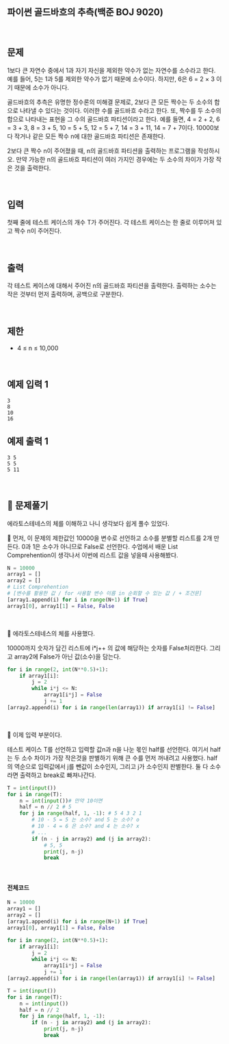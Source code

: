 ## 파이썬 골드바흐의 추측(백준 BOJ 9020)

<br>

## 문제

1보다 큰 자연수 중에서  1과 자기 자신을 제외한 약수가 없는 자연수를 소수라고 한다. 예를 들어, 5는 1과 5를 제외한 약수가 없기 때문에 소수이다. 하지만, 6은 6 = 2 × 3 이기 때문에 소수가 아니다.

골드바흐의 추측은 유명한 정수론의 미해결 문제로, 2보다 큰 모든 짝수는 두 소수의 합으로 나타낼 수 있다는 것이다. 이러한 수를 골드바흐 수라고 한다. 또, 짝수를 두 소수의 합으로 나타내는 표현을 그 수의 골드바흐 파티션이라고 한다. 예를 들면, 4 = 2 + 2, 6 = 3 + 3, 8 = 3 + 5, 10 = 5 + 5, 12 = 5 + 7, 14 = 3 + 11, 14 = 7 + 7이다. 10000보다 작거나 같은 모든 짝수 n에 대한 골드바흐 파티션은 존재한다.

2보다 큰 짝수 n이 주어졌을 때, n의 골드바흐 파티션을 출력하는 프로그램을 작성하시오. 만약 가능한 n의 골드바흐 파티션이 여러 가지인 경우에는 두 소수의 차이가 가장 작은 것을 출력한다.

<br>

## 입력

첫째 줄에 테스트 케이스의 개수 T가 주어진다. 각 테스트 케이스는 한 줄로 이루어져 있고 짝수 n이 주어진다.

<br>

## 출력

각 테스트 케이스에 대해서 주어진 n의 골드바흐 파티션을 출력한다. 출력하는 소수는 작은 것부터 먼저 출력하며, 공백으로 구분한다.

<br>

## 제한

- 4 ≤ n ≤ 10,000

<br>

## 예제 입력 1

```
3
8
10
16
```

## 예제 출력 1

```
3 5
5 5
5 11
```

<br>

## 📝 문제풀기

에라토스테네스의 체를 이해하고 나니 생각보다 쉽게 풀수 있었다.

📌 먼저, 이 문제의 제한값인 10000을 변수로 선언하고 소수를 분별할 리스트를 2개 만든다. 0과 1은 소수가 아니므로 False로 선언한다. 수업에서 배운 List Comprehention이 생각나서 이번에 리스트 값을 넣을때 사용해봤다.

``` python
N = 10000
array1 = []
array2 = []
# List Comprehention
# [변수를 활용한 값 / for 사용할 변수 이름 in 순회할 수 있는 값 / + 조건문]
[array1.append(i) for i in range(N+1) if True]
array1[0], array1[1] = False, False
```

<br>

📌 에라토스테네스의 체를 사용했다.

10000까지 숫자가 담긴 리스트에 i*j++ 의 값에 해당하는 숫자를 False처리한다. 그리고 array2에 False가 아닌 값(소수)을 담는다.

``` python
for i in range(2, int(N**0.5)+1):
    if array1[i]:
        j = 2
        while i*j <= N:
            array1[i*j] = False
            j += 1
[array2.append(i) for i in range(len(array1)) if array1[i] != False]
```

<br>

📌 이제 입력 부분이다.

테스트 케이스 T를 선언하고 입력할 값n과 n을 나눈 몫인 half를 선언한다. 여기서 half는 두 소수 차이가 가장 작은것을 판별하기 위해 큰 수를 먼저 꺼내려고 사용했다. half의 역순으로 입력값에서 j를 뺀값이 소수인지, 그리고 j가 소수인지 판별한다. 둘 다 소수라면 출력하고 break로 빠져나간다.

``` python
T = int(input())
for i in range(T):
    n = int(input())# 만약 10이면
    half = n // 2 # 5
    for j in range(half, 1, -1): # 5 4 3 2 1
      	# 10 - 5 = 5 는 소수? and 5 는 소수? o
        # 10 - 4 = 6 은 소수? and 4 는 소수? x
        # ... 
        if (n - j in array2) and (j in array2):
          	# 5, 5
            print(j, n-j)
            break
```

<br>

#### 전체코드

``` python
N = 10000
array1 = []
array2 = []
[array1.append(i) for i in range(N+1) if True]
array1[0], array1[1] = False, False

for i in range(2, int(N**0.5)+1):
    if array1[i]:
        j = 2
        while i*j <= N:
            array1[i*j] = False
            j += 1
[array2.append(i) for i in range(len(array1)) if array1[i] != False]

T = int(input())
for i in range(T):
    n = int(input())
    half = n // 2
    for j in range(half, 1, -1):
        if (n - j in array2) and (j in array2):
            print(j, n-j)
            break
```

